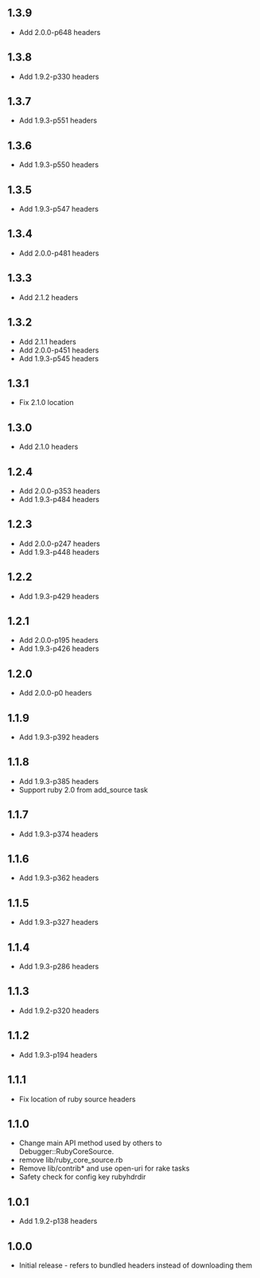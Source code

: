 ## 1.3.9
* Add 2.0.0-p648 headers

## 1.3.8
* Add 1.9.2-p330 headers

## 1.3.7
* Add 1.9.3-p551 headers

## 1.3.6
* Add 1.9.3-p550 headers

## 1.3.5
* Add 1.9.3-p547 headers

## 1.3.4
* Add 2.0.0-p481 headers

## 1.3.3
* Add 2.1.2 headers

## 1.3.2
* Add 2.1.1 headers
* Add 2.0.0-p451 headers
* Add 1.9.3-p545 headers

## 1.3.1
* Fix 2.1.0 location

## 1.3.0
* Add 2.1.0 headers

## 1.2.4
* Add 2.0.0-p353 headers
* Add 1.9.3-p484 headers

## 1.2.3
* Add 2.0.0-p247 headers
* Add 1.9.3-p448 headers

## 1.2.2
* Add 1.9.3-p429 headers

## 1.2.1
* Add 2.0.0-p195 headers
* Add 1.9.3-p426 headers

## 1.2.0
* Add 2.0.0-p0 headers

## 1.1.9
* Add 1.9.3-p392 headers

## 1.1.8
* Add 1.9.3-p385 headers
* Support ruby 2.0 from add_source task

## 1.1.7
* Add 1.9.3-p374 headers

## 1.1.6
* Add 1.9.3-p362 headers

## 1.1.5
* Add 1.9.3-p327 headers

## 1.1.4
* Add 1.9.3-p286 headers

## 1.1.3
* Add 1.9.2-p320 headers

## 1.1.2
* Add 1.9.3-p194 headers

## 1.1.1
* Fix location of ruby source headers

## 1.1.0
* Change main API method used by others to Debugger::RubyCoreSource.
* remove lib/ruby_core_source.rb
* Remove lib/contrib* and use open-uri for rake tasks
* Safety check for config key rubyhdrdir

## 1.0.1
* Add 1.9.2-p138 headers

## 1.0.0
* Initial release - refers to bundled headers instead of downloading them
